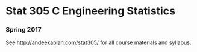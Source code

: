 # Stat 305 C Engineering Statistics

### Spring 2017

See http://andeekaplan.com/stat305/ for all course materials and syllabus.
